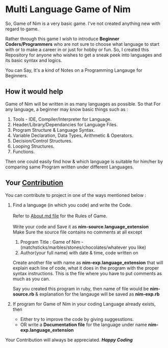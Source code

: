
# Multi Language Game of Nim

So, Game of Nim is a very basic game. I've not created anything new with regard to game.

Rather through this game I wish to introduce **Beginner Coders/Programmers** who are not
sure to choose what language to start with or to make a career in or just for hobby or fun.
So, I created this Repository for anyone who wishes to get a sneak peek into languages and
its basic syntax and logics.

You can Say, It's a kind of Notes on a Programming Langauge for Beginners. 

## How it would help

Game of Nim will be written in as many languages as possible.
So that For any language, a beginner may know basic things such as :

1. Tools - IDE, Compiler/Interpreter for Language.
2. Header/Library/Dependancies for Language Files.
3. Program Structure & Language Syntax.
4. Variable Declaration, Data Types, Arithmetic & Operators.
5. Decision/Control Structures.
6. Looping Structures.
7. Functions.

Then one could easily find how & which language is suitable for him/her by comparing same Program
written under different Languages.

## Your [Contribution](https://github.com/C0deDaedalus/Multi-Language-Game-of-Nim/blob/master/CONTRIBUTING.md)

You can contribute to project in one of the ways mentioned below :

1. Find a language (in which you code) and write the Code.<br/><br/>
   Refer to [About.md file](https://github.com/elMaverick/Single-Heap-Game-of-Nim/blob/master/about.md) for the Rules of Game.<br/><br/>
   Write your code and Save it as **nim-source.language_extension**<br/>
   Make Sure the source file contains no comments at all except
   1. Program Title : Game of Nim - (matchsticks/marbles/stones/chocolates/whatever you like)
   2. Author(your full name) with date & time, code written on<br/>

   Create another file with name as **nim-exp.language_extension** that will explain each
   line of code, what it does in the program with the proper syntax instructions. This is the file where you have to put comments as much as you can.
   
   Say you created this program in ruby, then name of file would be **nim-source.rb**
                    & explanation for the langauge will be saved as **nim-exp.rb**
   
2. If program for Game of Nim in your coding Language already exists, then
   * Either try to improve the code by giving suggesstions.<br/>
   * OR write a **Documentation file** for the language under name **nim-exp.language_extension**<br/>

Your Contribution will always be appreciated. ***Happy Coding***
